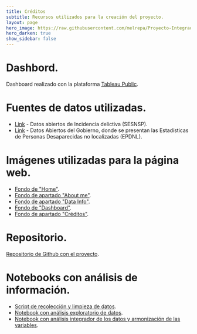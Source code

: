 ```yaml
---
title: Créditos
subtitle: Recursos utilizados para la creación del proyecto.
layout: page
hero_image: https://raw.githubusercontent.com/melrepa/Proyecto-Integrador-Ing-Car/main/docs/imagenes/01-1.png
hero_darken: true
show_sidebar: false
---
```


# Dashbord.

Dashboard realizado con la plataforma [Tableau Public](https://public.tableau.com/app/discover).

# Fuentes de datos utilizadas.

* [Link](https://www.gob.mx/sesnsp/acciones-y-programas/datos-abiertos-de-incidencia-delictiva) -  Datos abiertos de Incidencia delictiva (SESNSP).
* [Link](https://datos.gob.mx/busca/dataset/estadistica-de-personas-desaparecidas-no-localizadas/resource/a42be713-6cc3-4339-88c3-0e70d1089baa?inner_span=True) -  Datos Abiertos del Gobierno, donde se presentan las Estadísticas de Personas Desaparecidas no localizadas (EPDNL).

# Imágenes utilizadas para la página web.

* [Fondo de "Home"]().
* [Fondo de apartado "About me"]().
* [Fondo de apartado "Data Info"]().
* [Fondo de "Dashboard"]().
* [Fondo de apartado "Créditos"]().

# Repositorio.

[Repositorio de Github con el proyecto](https://github.com/melrepa/Proyecto-Integrador-Ing-Car).

# Notebooks con análisis de información.

* [Script de recolección y limpieza de datos]().
* [Notebook con análisis exploratorio de datos](https://github.com/melrepa/MCD_IngCaracteristicas/blob/main/Proyecto%202/Proyecto2_MelissaReyesPaz.ipynb).
* [Notebook con análisis integrador de los datos y armonización de las variables]().
